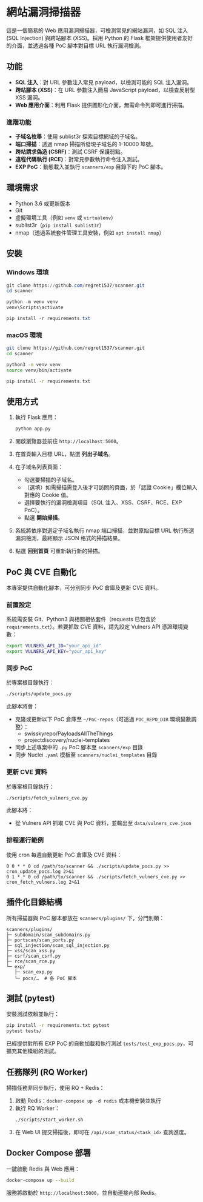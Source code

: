 # 網站漏洞掃描器

這是一個簡易的 Web 應用漏洞掃描器，可檢測常見的網站漏洞，如 SQL 注入 (SQL Injection) 與跨站腳本 (XSS)。採用 Python 的 Flask 框架提供使用者友好的介面，並透過各種 PoC 腳本對目標 URL 執行漏洞檢測。

## 功能

- **SQL 注入**：對 URL 參數注入常見 payload，以檢測可能的 SQL 注入漏洞。
- **跨站腳本 (XSS)**：在 URL 參數注入簡易 JavaScript payload，以檢查反射型 XSS 漏洞。
- **Web 應用介面**：利用 Flask 提供圖形化介面，無需命令列即可進行掃描。
  
### 進階功能
- **子域名枚舉**：使用 sublist3r 探索目標網域的子域名。
- **端口掃描**：透過 nmap 掃描所發現子域名的 1-10000 埠號。
- **跨站請求偽造 (CSRF)**：測試 CSRF 保護弱點。
- **遠程代碼執行 (RCE)**：對常見參數執行命令注入測試。
- **EXP PoC**：動態載入並執行 `scanners/exp` 目錄下的 PoC 腳本。

## 環境需求


- Python 3.6 或更新版本
- Git
- 虛擬環境工具（例如 `venv` 或 `virtualenv`）
- sublist3r（`pip install sublist3r`）
- nmap（透過系統套件管理工具安裝，例如 `apt install nmap`）

## 安裝

### Windows 環境

```powershell
git clone https://github.com/regret1537/scanner.git
cd scanner

python -m venv venv
venv\Scripts\activate

pip install -r requirements.txt
```

### macOS 環境

```bash
git clone https://github.com/regret1537/scanner.git
cd scanner

python3 -m venv venv
source venv/bin/activate

pip install -r requirements.txt
```

## 使用方式

1. 執行 Flask 應用：

   ```bash
   python app.py
   ```

2. 開啟瀏覽器並前往 `http://localhost:5000`。

3. 在首頁輸入目標 URL，點選 **列出子域名**。

4. 在子域名列表頁面：
   - 勾選要掃描的子域名。
   - （選填）如需掃描需登入後才可訪問的頁面，於「認證 Cookie」欄位輸入對應的 Cookie 值。
   - 選擇要執行的漏洞檢測項目（SQL 注入、XSS、CSRF、RCE、EXP PoC）。
   - 點選 **開始掃描**。

5. 系統將依序對選定子域名執行 nmap 端口掃描，並對原始目標 URL 執行所選漏洞檢測，最終顯示 JSON 格式的掃描結果。

6. 點選 **回到首頁** 可重新執行新的掃描。
## PoC 與 CVE 自動化
本專案提供自動化腳本，可分別同步 PoC 倉庫及更新 CVE 資料。

### 前置設定
系統需安裝 Git、Python3 與相關相依套件（requests 已包含於 `requirements.txt`）。若要抓取 CVE 資料，請先設定 Vulners API 憑證環境變數：
```bash
export VULNERS_API_ID="your_api_id"
export VULNERS_API_KEY="your_api_key"
```

### 同步 PoC
於專案根目錄執行：
```bash
./scripts/update_pocs.py
```
此腳本將會：
- 克隆或更新以下 PoC 倉庫至 `~/PoC-repos`（可透過 `POC_REPO_DIR` 環境變數調整）：
  - swisskyrepo/PayloadsAllTheThings
  - projectdiscovery/nuclei-templates
- 同步上述專案中的 `.py` PoC 腳本至 `scanners/exp` 目錄
- 同步 Nuclei `.yaml` 模板至 `scanners/nuclei_templates` 目錄

### 更新 CVE 資料
於專案根目錄執行：
```bash
./scripts/fetch_vulners_cve.py
```
此腳本將：
- 從 Vulners API 抓取 CVE 與 PoC 資料，並輸出至 `data/vulners_cve.json`

### 排程運行範例
使用 cron 每週自動更新 PoC 倉庫及 CVE 資料：
```cron
0 0 * * 0 cd /path/to/scanner && ./scripts/update_pocs.py >> cron_update_pocs.log 2>&1
0 1 * * 0 cd /path/to/scanner && ./scripts/fetch_vulners_cve.py >> cron_fetch_vulners.log 2>&1
``` 

## 插件化目錄結構
所有掃描器與 PoC 腳本都放在 `scanners/plugins/` 下，分門別類：
```
scanners/plugins/
├─ subdomain/scan_subdomains.py
├─ portscan/scan_ports.py
├─ sql_injection/scan_sql_injection.py
├─ xss/scan_xss.py
├─ csrf/scan_csrf.py
├─ rce/scan_rce.py
└─ exp/
   ├─ scan_exp.py
   └─ pocs/…  # 各 PoC 腳本
```

## 測試 (pytest)
安裝測試依賴並執行：
```bash
pip install -r requirements.txt pytest
pytest tests/
```
已經提供對所有 EXP PoC 的自動加載和執行測試 `tests/test_exp_pocs.py`，可擴充其他模組的測試。

## 任務隊列 (RQ Worker)
掃描任務非同步執行，使用 RQ + Redis：
1. 啟動 Redis：`docker-compose up -d redis` 或本機安裝並執行
2. 執行 RQ Worker：
   ```bash
   ./scripts/start_worker.sh
   ```
3. 在 Web UI 提交掃描後，即可在 `/api/scan_status/<task_id>` 查詢進度。

## Docker Compose 部署
一鍵啟動 Redis 與 Web 應用：
```bash
docker-compose up --build
```
服務將啟動於 `http://localhost:5000`，並自動連接內部 Redis。
